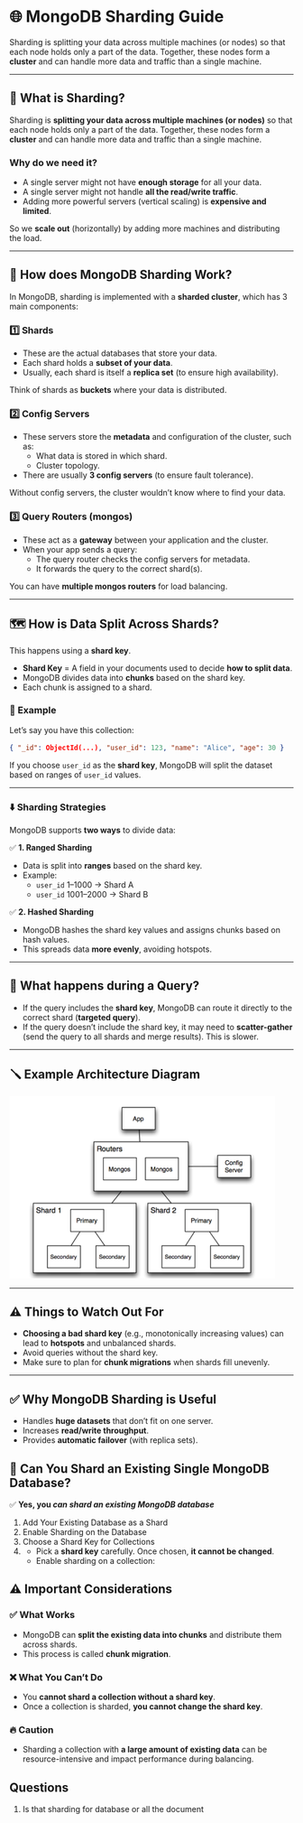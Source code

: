 # 🌐 MongoDB Sharding Guide

Sharding is splitting your data across multiple machines (or nodes) so that each node holds only a part of the data. Together, these nodes form a **cluster** and can handle more data and traffic than a single machine.

---

## 🧱 What is Sharding?

Sharding is **splitting your data across multiple machines (or nodes)** so that each node holds only a part of the data. Together, these nodes form a **cluster** and can handle more data and traffic than a single machine.

### Why do we need it?
- A single server might not have **enough storage** for all your data.
- A single server might not handle **all the read/write traffic**.
- Adding more powerful servers (vertical scaling) is **expensive and limited**.

So we **scale out** (horizontally) by adding more machines and distributing the load.

---

## 🍃 How does MongoDB Sharding Work?

In MongoDB, sharding is implemented with a **sharded cluster**, which has 3 main components:

### 1️⃣ Shards
- These are the actual databases that store your data.
- Each shard holds a **subset of your data**.
- Usually, each shard is itself a **replica set** (to ensure high availability).

Think of shards as **buckets** where your data is distributed.

### 2️⃣ Config Servers
- These servers store the **metadata** and configuration of the cluster, such as:
  - What data is stored in which shard.
  - Cluster topology.
- There are usually **3 config servers** (to ensure fault tolerance).

Without config servers, the cluster wouldn’t know where to find your data.

### 3️⃣ Query Routers (mongos)
- These act as a **gateway** between your application and the cluster.
- When your app sends a query:
  - The query router checks the config servers for metadata.
  - It forwards the query to the correct shard(s).

You can have **multiple mongos routers** for load balancing.

---

## 🗺️ How is Data Split Across Shards?

This happens using a **shard key**.

- **Shard Key** = A field in your documents used to decide **how to split data**.
- MongoDB divides data into **chunks** based on the shard key.
- Each chunk is assigned to a shard.

### 🔑 Example
Let’s say you have this collection:

```json
{ "_id": ObjectId(...), "user_id": 123, "name": "Alice", "age": 30 }
```

If you choose `user_id` as the **shard key**, MongoDB will split the dataset based on ranges of `user_id` values.

---

### ⬇️ Sharding Strategies

MongoDB supports **two ways** to divide data:

✅ **1. Ranged Sharding**  
- Data is split into **ranges** based on the shard key.
- Example:
  - `user_id` 1–1000 → Shard A
  - `user_id` 1001–2000 → Shard B

✅ **2. Hashed Sharding**  
- MongoDB hashes the shard key values and assigns chunks based on hash values.  
- This spreads data **more evenly**, avoiding hotspots.

---

## 🧠 What happens during a Query?
- If the query includes the **shard key**, MongoDB can route it directly to the correct shard (**targeted query**).
- If the query doesn’t include the shard key, it may need to **scatter-gather** (send the query to all shards and merge results). This is slower.
---

## 🪛 Example Architecture Diagram
![arc_diagram](../images/arc_diagram.png)

---

## ⚠️ Things to Watch Out For
- **Choosing a bad shard key** (e.g., monotonically increasing values) can lead to **hotspots** and unbalanced shards.
- Avoid queries without the shard key.
- Make sure to plan for **chunk migrations** when shards fill unevenly.

---

## ✅ Why MongoDB Sharding is Useful
- Handles **huge datasets** that don’t fit on one server.
- Increases **read/write throughput**.
- Provides **automatic failover** (with replica sets).

## 🧐 Can You Shard an Existing Single MongoDB Database?
✅ **Yes, you *can shard an existing MongoDB database***
1. Add Your Existing Database as a Shard
2. Enable Sharding on the Database
3. Choose a Shard Key for Collections
4. - Pick a **shard key** carefully. Once chosen, **it cannot be changed**.
   - Enable sharding on a collection:

## ⚠️ Important Considerations

### ✅ What Works
- MongoDB can **split the existing data into chunks** and distribute them across shards.
- This process is called **chunk migration**.

### ❌ What You Can’t Do
- You **cannot shard a collection without a shard key**.
- Once a collection is sharded, **you cannot change the shard key**.

### 🔥 Caution
- Sharding a collection with **a large amount of existing data** can be resource-intensive and impact performance during balancing.



## Questions
1. Is that sharding for database or all the document